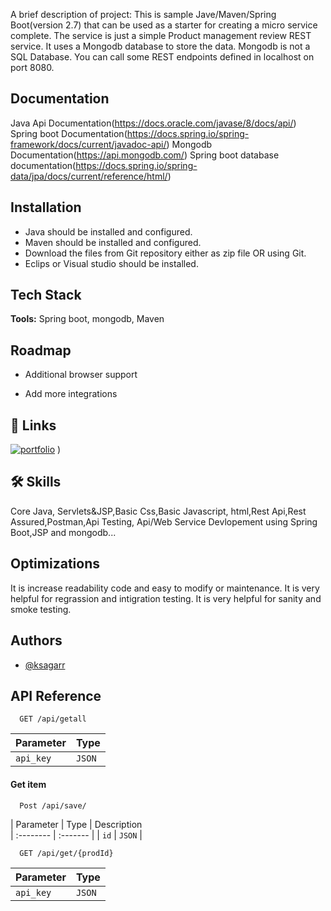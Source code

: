 A brief description of project:
This is sample Jave/Maven/Spring Boot(version 2.7) that can be used as a 
starter for creating a micro service complete.
The service is just a simple Product management review REST service. It uses a
Mongodb database to store the data. Mongodb is not a SQL Database. You can 
call some REST endpoints defined in localhost on port 8080.


## Documentation
Java Api Documentation(https://docs.oracle.com/javase/8/docs/api/)
Spring boot Documentation(https://docs.spring.io/spring-framework/docs/current/javadoc-api/)
Mongodb Documentation(https://api.mongodb.com/)
Spring boot database documentation(https://docs.spring.io/spring-data/jpa/docs/current/reference/html/)


## Installation
- Java should be installed and configured.
- Maven should be installed and configured.
- Download the files from Git repository either as zip file OR using Git.
- Eclips or Visual studio should be installed.
    
## Tech Stack

**Tools:** Spring boot, mongodb, Maven



## Roadmap

- Additional browser support

- Add more integrations


## 🔗 Links
[![portfolio](https://img.shields.io/badge/my_portfolio-000?style=for-the-badge&logo=ko-fi&logoColor=white)](https://github.com/ksagarr)
)


## 🛠 Skills
Core Java, Servlets&JSP,Basic Css,Basic Javascript, html,Rest Api,Rest Assured,Postman,Api Testing, Api/Web Service Devlopement using Spring Boot,JSP and mongodb...


## Optimizations
It is increase readability code and easy to modify or maintenance.
It is very helpful for regrassion and intigration testing.
It is very helpful for sanity and smoke testing.


## Authors

- [@ksagarr](https://github.com/ksagarr)


## API Reference


```http
  GET /api/getall
```

| Parameter | Type     |
| :-------- | :------- | 
| `api_key` | `JSON` |

#### Get item

```http
  Post /api/save/
```

| Parameter | Type     | Description                       
| :-------- | :------- | 
| `id`      | `JSON` | 



```http
  GET /api/get/{prodId}
```

| Parameter | Type     |
| :-------- | :------- | 
| `api_key` | `JSON`   |


